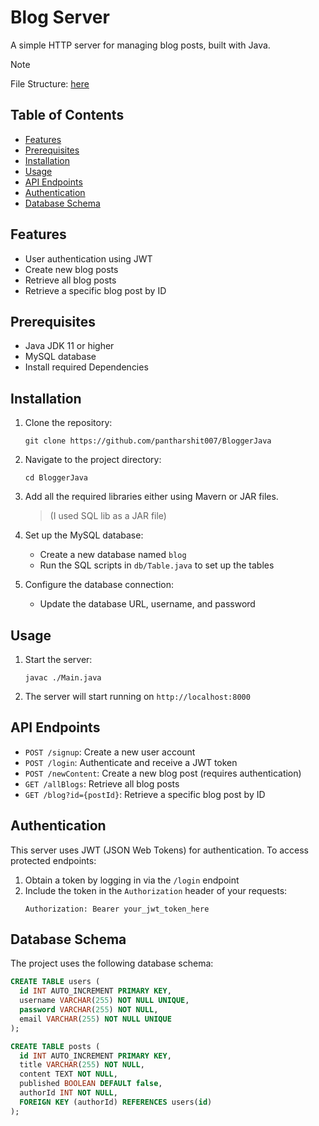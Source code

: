 # Blog Server

A simple HTTP server for managing blog posts, built with Java.

> [!NOTE]  
> File Structure: [here](./src/Structure)

## Table of Contents

- [Features](#features)
- [Prerequisites](#prerequisites)
- [Installation](#installation)
- [Usage](#usage)
- [API Endpoints](#api-endpoints)
- [Authentication](#authentication)
- [Database Schema](#database-schema)

## Features

- User authentication using JWT
- Create new blog posts
- Retrieve all blog posts
- Retrieve a specific blog post by ID

## Prerequisites

- Java JDK 11 or higher
- MySQL database
- Install required Dependencies

## Installation

1. Clone the repository:

   ```
   git clone https://github.com/pantharshit007/BloggerJava
   ```

2. Navigate to the project directory:

   ```
   cd BloggerJava
   ```

3. Add all the required libraries either using Mavern or JAR files.

   > (I used SQL lib as a JAR file)

4. Set up the MySQL database:

   - Create a new database named `blog`
   - Run the SQL scripts in `db/Table.java` to set up the tables

5. Configure the database connection:
   - Update the database URL, username, and password

## Usage

1. Start the server:

   ```
   javac ./Main.java
   ```

2. The server will start running on `http://localhost:8000`

## API Endpoints

- `POST /signup`: Create a new user account
- `POST /login`: Authenticate and receive a JWT token
- `POST /newContent`: Create a new blog post (requires authentication)
- `GET /allBlogs`: Retrieve all blog posts
- `GET /blog?id={postId}`: Retrieve a specific blog post by ID

## Authentication

This server uses JWT (JSON Web Tokens) for authentication. To access protected endpoints:

1. Obtain a token by logging in via the `/login` endpoint
2. Include the token in the `Authorization` header of your requests:
   ```
   Authorization: Bearer your_jwt_token_here
   ```

## Database Schema

The project uses the following database schema:

```sql
CREATE TABLE users (
  id INT AUTO_INCREMENT PRIMARY KEY,
  username VARCHAR(255) NOT NULL UNIQUE,
  password VARCHAR(255) NOT NULL,
  email VARCHAR(255) NOT NULL UNIQUE
);

CREATE TABLE posts (
  id INT AUTO_INCREMENT PRIMARY KEY,
  title VARCHAR(255) NOT NULL,
  content TEXT NOT NULL,
  published BOOLEAN DEFAULT false,
  authorId INT NOT NULL,
  FOREIGN KEY (authorId) REFERENCES users(id)
);
```
